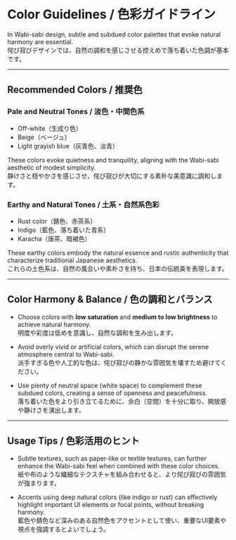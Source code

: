 # Color Guidelines / 色彩ガイドライン

In Wabi-sabi design, subtle and subdued color palettes that evoke natural harmony are essential.  
侘び寂びデザインでは、自然の調和を感じさせる控えめで落ち着いた色調が基本です。

---

## Recommended Colors / 推奨色

### Pale and Neutral Tones / 淡色・中間色系

- Off-white（生成り色）
- Beige（ベージュ）
- Light grayish blue（灰青色、淡青）

These colors evoke quietness and tranquility, aligning with the Wabi-sabi aesthetic of modest simplicity.  
静けさと穏やかさを感じさせ、侘び寂びが大切にする素朴な美意識に調和します。

### Earthy and Natural Tones / 土系・自然系色彩

- Rust color（錆色、赤茶系）
- Indigo（藍色、落ち着いた青系）
- Karacha（唐茶、暗褐色）

These earthy colors embody the natural essence and rustic authenticity that characterize traditional Japanese aesthetics.  
これらの土色系は、自然の風合いや素朴さを持ち、日本の伝統美を表現します。

---

## Color Harmony & Balance / 色の調和とバランス

- Choose colors with **low saturation** and **medium to low brightness** to achieve natural harmony.  
  明度や彩度は低めを意識し、自然な調和を生み出します。

- Avoid overly vivid or artificial colors, which can disrupt the serene atmosphere central to Wabi-sabi.  
  派手すぎる色や人工的な色は、侘び寂びの静かな雰囲気を壊すため避けてください。

- Use plenty of neutral space (white space) to complement these subdued colors, creating a sense of openness and peacefulness.  
  落ち着いた色をより引き立てるために、余白（空間）を十分に取り、開放感や静けさを演出します。

---

## Usage Tips / 色彩活用のヒント

- Subtle textures, such as paper-like or textile textures, can further enhance the Wabi-sabi feel when combined with these color choices.  
  紙や布のような繊細なテクスチャを組み合わせると、より侘び寂びの雰囲気が強まります。

- Accents using deep natural colors (like indigo or rust) can effectively highlight important UI elements or focal points, without breaking harmony.  
  藍色や錆色など深みのある自然色をアクセントとして使い、重要なUI要素や視点を強調するとよいでしょう。
